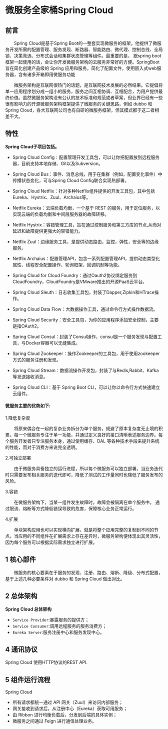 # 微服务全家桶Spring Cloud

## 前言
　　Spring Cloud是基于Spring Boot的一整套实现微服务的框架。他提供了微服务开发所需的配置管理、服务发现、断路器、智能路由、微代理、控制总线、全局锁、决策竞选、分布式会话和集群状态管理等组件。最重要的是， 跟spring boot框架一起使用的话，会让你开发微服务架构的云服务非常好的方便。SpringBoot旨在简化创建产品级的 Spring 应用和服务，简化了配置文件，使用嵌入式web服务器，含有诸多开箱即用微服务功能

　　微服务架构是互联网很热门的话题，是互联网技术发展的必然结果。它提倡将单一应用程序划分成一组小的服务，服务之间互相协调、互相配合，为用户提供最终价值。虽然微服务架构没有公认的技术标准和规范或者草案，但业界已经有一些很有影响力的开源微服务架构框架提供了微服务的关键思路，例如 dubbo 和 Spring Cloud，各大互联网公司也有自研的微服务框架，但其模式都于这二者相差不大。

## 特性
**Spring Cloud子项目包括。**

* Spring Cloud Config：配置管理开发工具包，可以让你把配置放到远程服务器，目前支持本地存储、Git以及Subversion。

* Spring Cloud Bus：事件、消息总线，用于在集群（例如，配置变化事件）中传播状态变化，可与Spring Cloud Config联合实现热部署。

* Spring Cloud Netflix：针对多种Netflix组件提供的开发工具包，其中包括Eureka、Hystrix、Zuul、Archaius等。

* Netflix Eureka：云端负载均衡，一个基于 REST 的服务，用于定位服务，以实现云端的负载均衡和中间层服务器的故障转移。

* Netflix Hystrix：容错管理工具，旨在通过控制服务和第三方库的节点,从而对延迟和故障提供更强大的容错能力。

* Netflix Zuul：边缘服务工具，是提供动态路由，监控，弹性，安全等的边缘服务。

* Netflix Archaius：配置管理API，包含一系列配置管理API，提供动态类型化属性、线程安全配置操作、轮询框架、回调机制等功能。

* Spring Cloud for Cloud Foundry：通过Oauth2协议绑定服务到CloudFoundry，CloudFoundry是VMware推出的开源PaaS云平台。

* Spring Cloud Sleuth：日志收集工具包，封装了Dapper,Zipkin和HTrace操作。

* Spring Cloud Data Flow：大数据操作工具，通过命令行方式操作数据流。

* Spring Cloud Security：安全工具包，为你的应用程序添加安全控制，主要是指OAuth2。

* Spring Cloud Consul：封装了Consul操作，consul是一个服务发现与配置工具，与Docker容器可以无缝集成。

* Spring Cloud Zookeeper：操作Zookeeper的工具包，用于使用zookeeper方式的服务注册和发现。

* Spring Cloud Stream：数据流操作开发包，封装了与Redis,Rabbit、Kafka等发送接收消息。

* Spring Cloud CLI：基于 Spring Boot CLI，可以让你以命令行方式快速建立云组件。

#### 微服务主要的优势如下:

1.降低复杂度

　　将原来偶合在一起的复杂业务拆分为单个服务，规避了原本复杂度无止境的积累。每一个微服务专注于单一功能，并通过定义良好的接口清晰表述服务边界。每个服务开发者只专注服务本身，通过使用缓存、DAL 等各种技术手段来提升系统的性能，而对于消费方来说完全透明。

2.可独立部署

　　由于微服务具备独立的运行进程，所以每个微服务可以独立部署。当业务迭代时只需要发布相关服务的迭代即可，降低了测试的工作量同时也降低了服务发布的风险。

3.容错

　　在微服务架构下，当某一组件发生故障时，故障会被隔离在单个服务中。 通过限流、熔断等方式降低错误导致的危害，保障核心业务正常运行。

4.扩展

　　单块架构应用也可以实现横向扩展，就是将整个应用完整的复制到不同的节点。当应用的不同组件在扩展需求上存在差异时，微服务架构便体现出其灵活性，因为每个服务可以根据实际需求独立进行扩展。


## 1 核心部件

　　微服务的核心要素在于服务的发现、注册、路由、熔断、降级、分布式配置，基于上述几种必要条件对 dubbo 和 Spring Cloud 做出对比。

## 2 总体架构

**Spring Cloud 总体架构**

- `Service Provider`:暴露服务的提供方；
- `Service Consumer`:调用远程服务的服务消费方；
- `Eureka Server`:服务注册中心和服务发现中心。

##  4 通讯协议

Spring Cloud 使用HTTP协议的REST API.

## 5 组件运行流程

Spring Cloud
- 所有请求都统一通过 API 网关（Zuul）来访问内部服务；
- 网关接收到请求后，从注册中心（Eureka）获取可用服务；
- 由 Ribbon 进行均衡负载后，分发到后端的具体实例；
- 微服务之间通过 Feign 进行通信处理业务。

